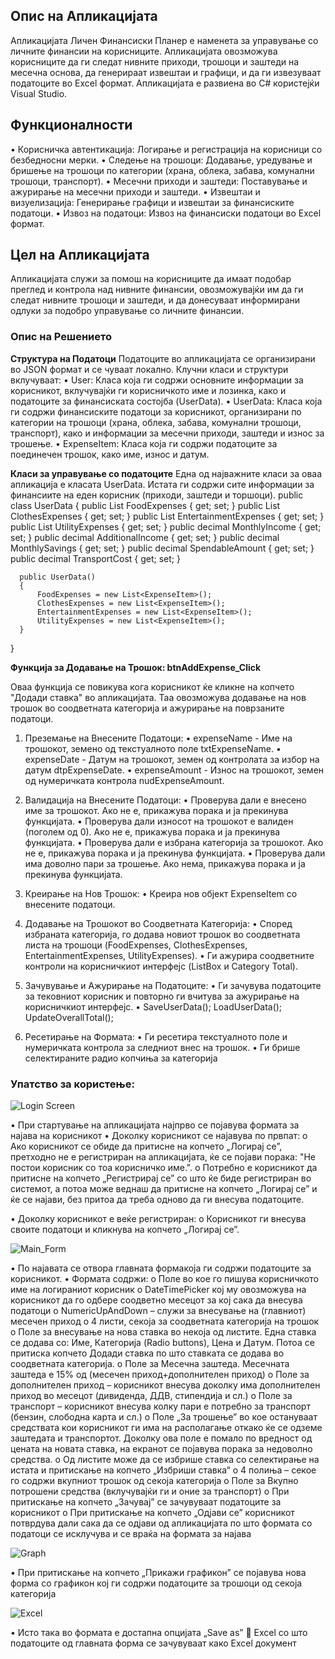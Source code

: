 ## Опис на Апликацијата
Апликацијата Личен Финансиски Планер е наменета за управување со личните финансии на корисниците. Апликацијата овозможува корисниците да ги следат нивните приходи, трошоци и заштеди на месечна основа, да генерираат извештаи и графици, и да ги извезуваат податоците во Excel формат. Апликацијата е развиена во C# користејќи Visual Studio.

## Функционалности
•	Корисничка автентикација: Логирање и регистрација на корисници со безбедносни мерки.
•	Следење на трошоци: Додавање, уредување и бришење на трошоци по категории (храна, облека, забава, комунални трошоци, транспорт).
•	Месечни приходи и заштеди: Поставување и ажурирање на месечни приходи и заштеди.
•	Извештаи и визуелизација: Генерирање графици и извештаи за финансиските податоци.
•	Извоз на податоци: Извоз на финансиски податоци во Excel формат.

## Цел на Апликацијата
Апликацијата служи за помош на корисниците да имаат подобар преглед и контрола над нивните финансии, овозможувајќи им да ги следат нивните трошоци и заштеди, и да донесуваат информирани одлуки за подобро управување со личните финансии.

### Опис на Решението

**Структура на Податоци**
Податоците во апликацијата се организирани во JSON формат и се чуваат локално. Клучни класи и структури вклучуваат:
•	User: Класа која ги содржи основните информации за корисникот, вклучувајќи ги корисничкото име и лозинка, како и податоците за финансиската состојба (UserData).
•	UserData: Класа која ги содржи финансиските податоци за корисникот, организирани по категории на трошоци (храна, облека, забава, комунални трошоци, транспорт), како и информации за месечни приходи, заштеди и износ за трошење.
•	ExpenseItem: Класа која ги содржи податоците за поединечен трошок, како име, износ и датум.

**Класи за управување со податоците**
Една од најважните класи за оваа апликација е класата UserData. Истата ги содржи сите информации за финансиите на еден корисник (приходи, заштеди и торшоци).
  public class UserData
  {
      public List<ExpenseItem> FoodExpenses { get; set; }
      public List<ExpenseItem> ClothesExpenses { get; set; }
      public List<ExpenseItem> EntertainmentExpenses { get; set; }
      public List<ExpenseItem> UtilityExpenses { get; set; }
      public decimal MonthlyIncome { get; set; }
      public decimal AdditionalIncome { get; set; }
      public decimal MonthlySavings { get; set; }
      public decimal SpendableAmount { get; set; }
      public decimal TransportCost { get; set; }

      public UserData()
      {
          FoodExpenses = new List<ExpenseItem>();
          ClothesExpenses = new List<ExpenseItem>();
          EntertainmentExpenses = new List<ExpenseItem>();
          UtilityExpenses = new List<ExpenseItem>();
      }
  }

**Функција за Додавање на Трошок:  btnAddExpense_Click**

Оваа функција се повикува кога корисникот ќе кликне на копчето "Додади ставка" во апликацијата. Таа овозможува додавање на нов трошок во соодветната категорија и ажурирање на поврзаните податоци.
1.	Преземање на Внесените Податоци:
•	expenseName - Име на трошокот, земено од текстуалното поле txtExpenseName.
•	expenseDate - Датум на трошокот, земен од контролата за избор на датум dtpExpenseDate.
•	expenseAmount - Износ на трошокот, земен од нумеричката контрола nudExpenseAmount.
2.	Валидација на Внесените Податоци:
•	Проверува дали е внесено име за трошокот. Ако не е, прикажува порака и ја прекинува функцијата.
•	Проверува дали износот на трошокот е валиден (поголем од 0). Ако не е, прикажува порака и ја прекинува функцијата.
•	Проверува дали е избрана категорија за трошокот. Ако не е, прикажува порака и ја прекинува функцијата.
•	Проверува дали има доволно пари за трошење. Ако нема, прикажува порака и ја прекинува функцијата.
3.	Креирање на Нов Трошок:
•	Креира нов објект ExpenseItem со внесените податоци.
4.	Додавање на Трошокот во Соодветната Категорија:
•	Според избраната категорија, го додава новиот трошок во соодветната листа на трошоци (FoodExpenses, ClothesExpenses, EntertainmentExpenses, UtilityExpenses).
•	Ги ажурира соодветните контроли на корисничкиот интерфејс (ListBox и Category Total).
5.	Зачувување и Ажурирање на Податоците:
•	Ги зачувува податоците за тековниот корисник и повторно ги вчитува за ажурирање на корисничкиот интерфејс.
•	SaveUserData(); LoadUserData(); UpdateOverallTotal();

6.	Ресетирање на Формата:
•	Ги ресетира текстуалното поле и нумеричката контрола за следниот внес на трошок.
•	Ги брише селектираните радио копчиња за категорија

### Упатство за користење:

![Login Screen](PersonalFinancialPlanner/screenshots/Најава.png)


•	При стартување на апликацијата најпрво се појавува формата за најава на корисникот
•	Доколку корисникот се најавува по првпат:
o	Ако корисникот се обиде да притисне на копчето „Логирај се”, претходно не е регистриран на апликацијата, ќе се појави порака: "Не постои корисник со тоа корисничко име.".
o	Потребно е корисникот да притисне на копчето „Регистрирај се” со што ќе биде регистриран во системот, а потоа може веднаш да притисне на копчето „Логирај се” и ќе се најави, без притоа да треба одново да ги внесува податоците.

•	Доколку корисникот е веќе регистриран:
o	Корисникот ги внесува своите податоци и кликнува на копчето „Логирај се”.

![Main_Form](PersonalFinancialPlanner/screenshots/Главна%20форма.png)


•	По најавата се отвора главната формакоја ги содржи податоците за корисникот.
•	Формата содржи:
o	Поле во кое го пишува корисничкото име на логираниот корисник
o	DateTimePicker кој му овозможува на корисникот да го одбере соодветно месецот за кој сака да внесува податоци
o	NumericUpAndDown – служи за внесување на (главниот) месечен приход
o	 4 листи, секоја за соодветната категорија на трошок
o	Поле за внесување на нова ставка во некоја од листите. Една ставка се додава со: Име, Категорија (Radio buttons), Цена и Датум. Потоа се притиска копчето Додади ставка по што ставката се додава во соодветната категорија.
o	Поле за Месечна заштеда. Месечната заштеда е 15% од (месечен приход+дополнителен приход)
o	Поле за дополнителен приход – корисникот внесува доколку има дополнителен приход во месецот (дивиденда, ДДВ, стипендија и сл.)
o	Поле за транспорт – корисникот внесува колку пари е потребно за транспорт (бензин, слободна карта и сл.)
o	Поле „За трошење” во кое остануваат средствата кои корисникот ги има на располагање откако ќе се одземе заштедата и транспортот. Доколку ова поле е помало по вредност од цената на новата ставка, на екранот се појавува порака за недоволно средства.
o	Од листите може да се избрише ставка со селектирање на истата и притискање на копчето „Избриши ставка“
o	4 полиња – секое го содржи вкупниот трошок од секоја категорија
o	Поле за Вкупно потрошени средства (вклучувајќи ги и оние за транспорт)
o	При притискање на копчето „Зачувај” се зачувуваат податоците за корисникот
o	При притискање на копчето „Одјави се” корисникот потврдува дали сака да се одјави од апликацијата по што формата со податоци се исклучува и се враќа на формата за најава

![Graph](PersonalFinancialPlanner/Personal%20Financial%20Planner/screenshots/Графикон.png)

•	При притискање на копчето „Прикажи графикон” се појавува нова форма со графикон кој ги содржи податоците за трошоци од секоја категорија

![Excel](PersonalFinancialPlanner/Personal%20Financial%20Planner/screenshots/Excel.png)


•	Исто така во формата е достапна опцијата „Save as”  Excel со што податоците од главната форма се зачувуваат како Excel документ 



